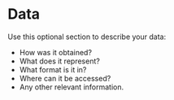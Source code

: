 # Data
Use this optional section to describe your data:

* How was it obtained?
* What does it represent?
* What format is it in?
* Where can it be accessed?
* Any other relevant information.

